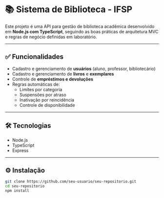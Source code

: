 # 📚 Sistema de Biblioteca - IFSP

Este projeto é uma API para gestão de biblioteca acadêmica desenvolvido em **Node.js com TypeScript**, seguindo as boas práticas de arquitetura MVC e regras de negócio definidas em laboratório.

---

## ✅ Funcionalidades

- Cadastro e gerenciamento de **usuários** (aluno, professor, bibliotecário)
- Cadastro e gerenciamento de **livros** e **exemplares**
- Controle de **empréstimos e devoluções**
- Regras automáticas de:
  - Limites por categoria
  - Suspensões por atraso
  - Inativação por reincidência
  - Controle de disponibilidade

---

## 🛠️ Tecnologias

- Node.js
- TypeScript
- Express

---

## ⚙️ Instalação

```bash
git clone https://github.com/seu-usuario/seu-repositorio.git
cd seu-repositorio
npm install
